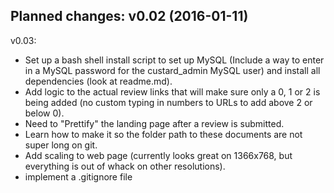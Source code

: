 Planned changes:
v0.02 (2016-01-11)
------------------

v0.03:

 - Set up a bash shell install script to set up MySQL (Include a way to enter in a MySQL password for the custard_admin MySQL user) and install all dependencies (look at readme.md).
 - Add logic to the actual review links that will make sure only a 0, 1 or 2 is being added (no custom typing in numbers to URLs to add above 2 or below 0).
 - Need to "Prettify" the landing page after a review is submitted.
 - Learn how to make it so the folder path to these documents are not super long on git.
 - Add scaling to web page (currently looks great on 1366x768, but everything is out of whack on other resolutions).
 - implement a .gitignore file

